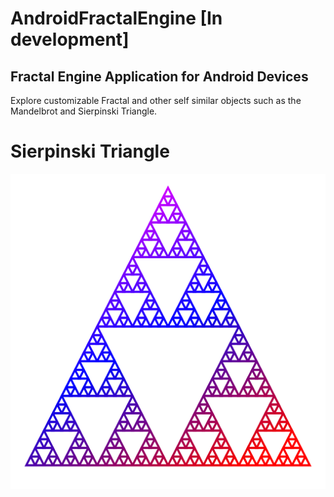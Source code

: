 # AndroidFractalEngine [In development]

## Fractal Engine Application for Android Devices


Explore customizable Fractal and other self similar objects such as the Mandelbrot and Sierpinski Triangle.

# Sierpinski Triangle

<img src="https://github.com/crispycret/images/blob/main/AndroidFractaLEngine/sierpinski1.png" />

